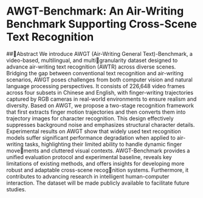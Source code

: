 # AWGT-Benchmark: An Air-Writing Benchmark Supporting Cross-Scene Text Recognition
##🌟Abstract
We introduce AWGT (Air-Writing General Text)-Benchmark, a video-based, multilingual, and multigranularity dataset designed to advance air-writing text recognition (AWTR) across diverse scenes. Bridging the gap between conventional text recognition and air-writing scenarios, AWGT poses challenges from both computer vision and natural language processing perspectives. It consists of 226,648 video frames across four subsets in Chinese and English, with finger-writing trajectories captured by RGB cameras in real-world environments to ensure realism and diversity. Based on AWGT, we propose a two-stage recognition framework that first extracts finger motion trajectories and then converts them into trajectory images for character recognition. This design effectively suppresses background noise and emphasizes structural character details. Experimental results on AWGT show that widely used text recognition models suffer significant performance degradation when applied to air-writing tasks, highlighting their limited ability to handle dynamic finger movements and cluttered visual contexts. AWGT-Benchmark provides a unified evaluation protocol and experimental baseline,
reveals key limitations of existing methods, and offers insights for developing more robust and adaptable cross-scene recognition systems. Furthermore, it contributes to advancing research in intelligent human-computer interaction. The dataset will be made publicly available to facilitate future studies.
